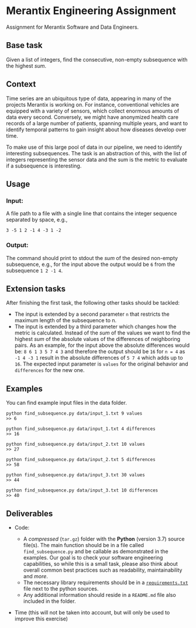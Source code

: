 # Merantix Engineering Assignment
Assignment for Merantix Software and Data Engineers.

## Base task
Given a list of integers, find the consecutive, non-empty subsequence with the highest _sum_.

## Context
Time series are an ubiquitous type of data, appearing in many of the projects Merantix is working on.
For instance, conventional vehicles are equipped with a variety of sensors, which collect enormous amounts of data
every second. Conversely, we might have anonymized health care records of a large number of patients,
spanning multiple years, and want to identify temporal patterns to gain insight about how diseases develop over time.

To make use of this large pool of data in our pipeline, we need to identify interesting subsequences.
The task is an abstraction of this, with the list of integers representing the sensor data and the sum is the metric to evaluate if a subsequence is interesting.

## Usage
### Input:
A file path to a file with a single line that contains the integer sequence separated by space, e.g.,
```
3 -5 1 2 -1 4 -3 1 -2
```

### Output:
The command should print to stdout the _sum_ of the desired non-empty subsequence, e.g., for the input above the output would be `6` from the subsequence `1 2 -1 4`.


## Extension tasks
After finishing the first task, the following other tasks should be tackled:
* The input is extended by a second parameter `n` that restricts the maximum length of the subsequence to n.
* The input is extended by a third parameter which changes how the metric is calculated.
  Instead of the _sum_ of the values we want to find the highest _sum_ of the absolute values of the differences of neighboring pairs.
  As an example, for the input above the absolute differences would be: `8 6 1 3 5 7 4 3` and therefore the output should be `16` for `n = 4` as `-1 4 -3 1` result in the absolute differences of `5 7 4` which adds up to `16`.
  The expected input parameter is `values` for the original behavior and `differences` for the new one.

## Examples
You can find example input files in the data folder.


```
python find_subsequence.py data/input_1.txt 9 values
>> 6
```

```
python find_subsequence.py data/input_1.txt 4 differences
>> 16
```

```
python find_subsequence.py data/input_2.txt 10 values
>> 27
```

```
python find_subsequence.py data/input_2.txt 5 differences
>> 58
```

```
python find_subsequence.py data/input_3.txt 30 values
>> 44
```

```
python find_subsequence.py data/input_3.txt 10 differences
>> 40
```

## Deliverables
* Code:

    * A _compressed_ (`tar.gz`) folder with the __Python__ (version 3.7) source file(s).
      The main function should be in a file called `find_subsequence.py` and be callable as demonstrated in the examples.
      Our goal is to check your software engineering capabilities, so while this is a small task, please also think about overall common best practices such as readability, maintainability and *more*.
    * The necessary library requirements should be in a [`requirements.txt`](https://pip.pypa.io/en/stable/user_guide/#requirements-files) file next to the python sources.
    * Any additional information should reside in a `README.md` file also included in the folder.

* Time (this will not be taken into account, but will only be used to improve this exercise)
